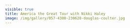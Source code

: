 ```yaml
---
visible: true
title: America the Great Tour with Nikki Haley
image: /img/gallery/057-4300-230628-douglas-coulter.jpg
---
```

